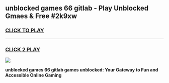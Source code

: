 
## unblocked games 66 gitlab - Play Unblocked Gmaes & Free #2k9xw
<h3>
<a href="https://news.freeplayer.one?title=unblocked_games_66_gitlab&ref=03M">CLICK TO PLAY</a></h3>
<hr>

<h3>
<a href="https://news.freeplayer.one?title=unblocked_games_66_gitlab&ref=03M">CLICK 2 PLAY</a>
  
</h3>

<a href="https://news.freeplayer.one?title=unblocked_games_66_gitlab&ref=03M"><img src="https://clearcache.store/games.png"></a>


**unblocked games 66 gitlab games unblocked: Your Gateway to Fun and Accessible Online Gaming**
